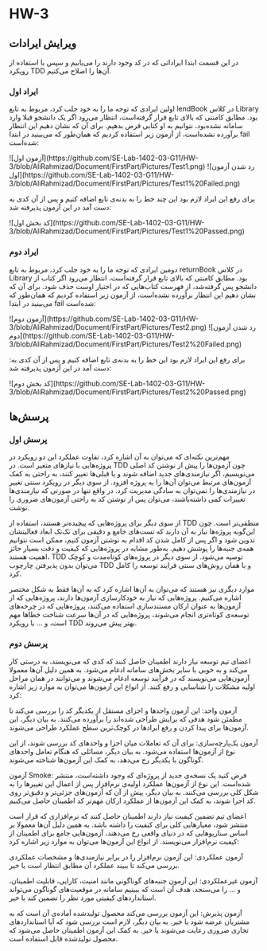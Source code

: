# HW-3

<h2>ویرایش ایرادات</h2>
<p>در این قسمت ابتدا ایراداتی که در کد وجود دارند را می‌یابیم و سپس با استفاده از رویکرد TDD آن‌ها را اصلاح می‌کنیم.</p>
<h3>ایراد اول</h3>
<p>اولین ایرادی که توجه ما را به خود جلب کرد، مربوط به تابع lendBook در کلاس Library بود. مطابق کامنتی که بالای تابع قرار گرفته‌است، انتظار می‌رود اگر یک دانشجو قبلا وارد سامانه نشده‌بود، نتوانیم به او کتابی قرض بدهیم. برای آن که نشان دهیم این انتظار برآورده نشده‌است، از آزمون زیر استفاده کردیم که همان‌طور که می‌بینید در ابتدا fail شده‌است:</p>
![آزمون اول](https://github.com/SE-Lab-1402-03-G11/HW-3/blob/AliRahmizad/Document/FirstPart/Pictures/Test1.png)
![رد شدن آزمون اول](https://github.com/SE-Lab-1402-03-G11/HW-3/blob/AliRahmizad/Document/FirstPart/Pictures/Test1%20Failed.png)
<p>برای رفع این ایراد لازم بود این چند خط را به بدنه‌ی تابع اضافه کنیم و پس از آن کدی به دست آمد در این آزمون پذیرفته شد:</p>
![کد بخش اول](https://github.com/SE-Lab-1402-03-G11/HW-3/blob/AliRahmizad/Document/FirstPart/Pictures/Test1%20Passed.png)
<h3>ایراد دوم</h3>
<p>دومین ایرادی که توجه ما را به خود جلب کرد، مربوط به تابع returnBook در کلاس Library بود. مطابق کامنتی که بالای تابع قرار گرفته‌است، انتظار می‌رود اگر کتاب از دانشجو پس گرفته‌شد، از فهرست کتاب‌هایی که در اختیار اوست حذف شود. برای آن که نشان دهیم این انتظار برآورده نشده‌است، از آزمون زیر استفاده کردیم که همان‌طور که می‌بینید در ابتدا fail شده‌است:</p>
![آزمون دوم](https://github.com/SE-Lab-1402-03-G11/HW-3/blob/AliRahmizad/Document/FirstPart/Pictures/Test2.png)
![رد شدن آزمون دوم](https://github.com/SE-Lab-1402-03-G11/HW-3/blob/AliRahmizad/Document/FirstPart/Pictures/Test2%20Failed.png)
<p>:برای رفع این ایراد لازم بود این خط را به بدنه‌ی تابع اضافه کنیم و پس از آن کدی به دست آمد در این آزمون پذیرفته شد:</p>
![کد بخش دوم](https://github.com/SE-Lab-1402-03-G11/HW-3/blob/AliRahmizad/Document/FirstPart/Pictures/Test2%20Passed.png)

<h2>پرسش‌ها</h2>
<h3>پرسش اول</h3>
<p>مهم‌ترین نکته‌ای که می‌توان به آن اشاره کرد، تفاوت عملکرد این دو رویکرد در پروژه‌هایی با نیازهای متغیر است. در TDD چون آزمون‌ها را پیش از نوشتن کد اصلی می‌نویسیم، اگر نیازمندی‌های جدید اضافه شوند و یا قبلی‌ها تغییر کنند، به راحتی به کمک آزمون‌های مرتبط می‌توان آن‌ها را به پروژه افزود. از سوی دیگر در رویکرد سنتی تغییر در نیازمندی‌ها را نمی‌توان به سادگی مدیریت کرد. در واقع تنها در صورتی که نیازمندی‌ها تغییرات کمی داشته‌باشند، می‌توان پس از نوشتن کد به راحتی آزمون‌های ضروری را نوشت.</p>
<p>از سوی دیگر برای پروژه‌هایی که پیچیده‌تر هستند، استفاده از TDD منطقی‌تر است. چون این‌گونه پروژه‌ها نیاز به آن دارند که تست‌های جامع و دقیقی برای تک‌تک ابعاد فعالیتشان تدوین شود و اگر پس از کامل شدن کد اقدام به نوشتن آزمون کنیم، ممکن است نتوانیم همه‌ی جنبه‌ها را پوشش دهیم. به‌طور مشابه در پروژه‌هایی که کیفیت و دقت بسیار حائز اهمیت هستند، TDD توصیه می‌شود. از سوی دیگر در پروژه‌های کوتاه‌مدت و کوچک می‌توان بدون پذیرفتن چارچوب TDD و با همان روش‌های سنتی فرایند توسعه را کامل کرد.</p>
<p>موارد دیگری نیز هستند که می‌توان به آن‌ها اشاره کرد که به آن‌ها فقط به شکل مختصر اشاره می‌کنیم. پروژه‌هایی که نیاز به خودکارسازی آزمون‌ها دارند، پروژه‌هایی که از آزمون‌ها به عنوان ارکان مستندسازی استفاده می‌کنند، پروژه‌هایی که در چرخه‌های توسعه‌ی کوتاه‌تری انجام می‌شوند، پروژه‌هایی که در آن‌ها سرعت شناخت خطاها مهم است، و ... با رویکرد TDD بهتر پیش می‌روند.</p>
<h3>پرسش دوم</h3>
<p>اعضای تیم توسعه نیاز دارند اطمینان حاصل کنند که کدی که می‌نویسند، به درستی کار می‌کند و به خوبی با سایر بخش‌های سامانه ادغام می‌شود. به همین دلیل آن‌ها معمولا آزمون‌هایی می‌نویسند که در فرآیند توسعه ادغام می‌شوند و می‌توانند در همان مراحل اولیه مشکلات را شناسایی و رفع کنند. از انواع این آزمون‌ها می‌توان به موارد زیر اشاره کرد:</p>
<p>آزمون واحد: این آزمون واحدها و اجزای مستقل از یکدیگر کد را بررسی می‌کند تا مطمئن شود هدفی که برایش طراحی شده‌اند را برآورده می‌کنند. به بیان دیگر، این آزمون‌ها برای پیدا کردن و رفع ایرادها در کوچک‌ترین سطح عملکرد طراحی می‌شوند.</p>
<p>آزمون یک‌پارچه‌سازی: برای آن که تعاملات میان اجزا و واحدهای کد بررسی شوند، از این نوع از آزمون‌ها استفاده می‌شود. به بیان دیگر، مسائلی که هنگام تعامل واحدهای گوناگون با یکدیگر رخ می‌دهد، به کمک این آزمون‌ها شناخته می‌شوند.</p>
<p>آزمون Smoke: فرض کنید یک نسخه‌ی جدید از پروژه‌ای که وجود داشته‌است، منتشر شده‌است. این نوع از آزمون‌ها عملکرد اولیه‌ی نرم‌افزار پس از اعمال این تغییرها را به شکل کلی بررسی می‌کنند. به بیان دیگر، پیش از آن که آزمون‌های جزئی‌تر و دقیق‌تر روی کد اجرا شوند، به کمک این آزمون‌ها از عملکرد ارکان مهم‌تر کد اطمینان حاصل می‌کنیم.</p>
<p>اعضای تیم تضمین کیفیت نیاز دارند اطمینان حاصل کنند که نرم‌افزاری که قرار است منتشر شود، معیارهایی کلی برای کیفیت را داشته باشد. به همین دلیل آن‌ها معمولا بر اساس سناریوهایی که در دنیای واقعی رخ می‌دهند، آزمون‌هایی جامع برای اطمینان از کیفیت نرم‌افزار می‌نویسند. از انواع این آزمون‌ها می‌توان به موارد زیر اشاره کرد:</p>
<p>آزمون عملکردی: این آزمون نرم‌افزار را در برابر نیازمندی‌ها و مشخصات عملکردی بررسی می‌کند تا ببیند عملکرد آن مطابق انتظار است یا خیر.</p>
<p>آزمون غیرعملکردی: این آزمون جنبه‌های گوناگونی مانند امنیت، کارایی، قابلیت اطمینان، و ... را می‌سنجد. هدف آن است که ببینیم سامانه در موقعیت‌های گوناگون می‌تواند استانداردهای کیفیتی مورد نظر را تضمین کند یا خیر.</p>
<p>آزمون پذیرش: این آزمون بررسی می‌کند محصول تولیدشده آماده‌ی آن است که به مشتریان عرضه شود یا خیر. به بیان دیگر، لازم است بررسی شود که آیا استانداردهای تجاری ضروری رعایت می‌شوند یا خیر. به کمک این آزمون اطمینان حاصل می‌شود که محصول تولید‌شده قابل استفاده است.</p>